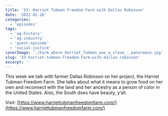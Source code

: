 ```yaml
---
title: '53: Harriet Tubman Freedom Farm with Dallas Robinson'
date: '2021-01-26'
categories:
  - 'episodes'
tags:
  - 'ag-history'
  - 'ag-industry'
  - 'guest-episode'
  - 'social-justice'
coverImage: './Farm_where_Harriet_Tubman_was_a_slave_-_panoramio.jpg'
slug: '53-harriet-tubman-freedom-farm-with-dallas-robinson'
excerpt: ''
---
```


This week we talk with farmer Dallas Robinson on her project, the Harriet Tubman Freedom Farm. She talks about what it means to grow food on her own and reconnect with the land and her ancestry as a person of color in the United States. Also, the South does have beauty, y’all.

Visit: [https://www.harriettubmanfreedomfarm.com/](https://www.harriettubmanfreedomfarm.com/)
